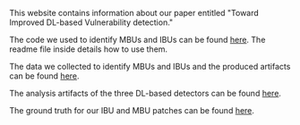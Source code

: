 This website contains information about our paper entitled "Toward Improved DL-based Vulnerability detection."

The code we used to identify MBUs and IBUs can be found [here](code.zip). The readme file inside details how to use them.

The data we collected to identify MBUs and IBUs and the produced artifacts can be found [here](data.zip).

The analysis artifacts of the three DL-based detectors can be found [here]().

The ground truth for our IBU and MBU patches can be found [here](Ground-truth.zip). 
